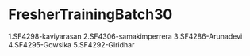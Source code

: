 # FresherTrainingBatch30
1.SF4298-kaviyarasan
2.SF4306-samakimperrera
3.SF4286-Arunadevi
4.SF4295-Gowsika
5.SF4292-Giridhar